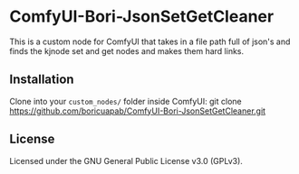 # ComfyUI-Bori-JsonSetGetCleaner 
This is a custom node for ComfyUI that takes in a file path full of json's and finds the kjnode set and get nodes and makes them hard links.
 
## Installation 
Clone into your `custom_nodes/` folder inside ComfyUI: 
git clone https://github.com/boricuapab/ComfyUI-Bori-JsonSetGetCleaner.git 
 
## License 
Licensed under the GNU General Public License v3.0 (GPLv3). 
